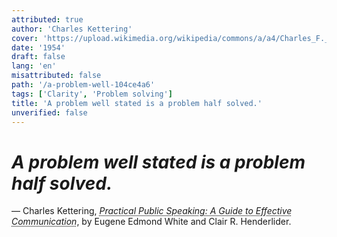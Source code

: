 ```yaml
---
attributed: true
author: 'Charles Kettering'
cover: 'https://upload.wikimedia.org/wikipedia/commons/a/a4/Charles_F._Kettering.jpg'
date: '1954'
draft: false
lang: 'en'
misattributed: false
path: '/a-problem-well-104ce4a6'
tags: ['Clarity', 'Problem solving']
title: 'A problem well stated is a problem half solved.'
unverified: false
---
```


# *A problem well stated is a problem half solved.*
&mdash; Charles Kettering, <cite><abbr title="ISBN-13: 9780024270504">Practical Public Speaking: A Guide to Effective Communication</abbr></cite>, by Eugene Edmond White and Clair R. Henderlider.
